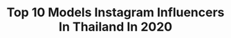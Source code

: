 ---
title: Top 10 Models Instagram Influencers In Thailand In 2020
description: >-
  Find top models Instagram influencers in Thailand in 2020. Most popular hashtags: # #vedicastrologer #throwback #farmmilk.
platform: Instagram
profiles:
  - username: "hivaghalaie"
    fullname: >-
      ⭐PATRICIA[هــــی وا]⭐
    location: "Thailand"
    followers: 25140
    engagement: 308
    commentsToLikes: 0.124727
    id: ck602dyieh7he0i14o1019i75
    verified: false
    hashtags: "#rosephotoart"
  - username: "ms.curvylicious"
    fullname: >-
      | SWATI SRIVASTAVA |
    location: "Thailand"
    followers: 41421
    engagement: 146
    commentsToLikes: 0.075634
    id: ck0w051umcey00i19r2e8t873
    verified: false
    hashtags: "#throwback, #spiritualhealer, #acting, #corona"
  - username: "yukidollgal"
    fullname: >-
      Yuki Doll
    location: "Thailand"
    followers: 145964
    engagement: 323
    commentsToLikes: 0.019243
    id: ckap86i10n1hb0i7800gapqov
    verified: false
    hashtags: "#cosplaygirl"
  - username: "tanyong_awygirls"
    fullname: >-
      tanyong awygirls
    location: "Thailand"
    followers: 5829
    engagement: 1826
    commentsToLikes: 0.007046
    id: ckaov634i37sc0i785nhz8ypq
    verified: false
    hashtags: "#missingbeaches, #patreonexclusive, #icecreamcrave, #bestfriendchallenge"
  - username: "jab_panitan"
    fullname: >-
      จ๊าบ' วอชั่นแมน
    location: "Thailand"
    followers: 129985
    engagement: 614
    commentsToLikes: 0.011078
    id: ck6ttgrecaj060j71z1dxppf8
    verified: false
    hashtags: ""
  - username: "tee_vtp"
    fullname: >-
      Teezab
    location: "Thailand"
    followers: 24519
    engagement: 1142
    commentsToLikes: 0.004383
    id: ck6tud2lpfn540j714jppxcf4
    verified: false
    hashtags: ""
  - username: "bigprcs"
    fullname: >-
      Prachaya Surakitpiboon
    location: "Thailand"
    followers: 3407
    engagement: 2195
    commentsToLikes: 0.046012
    id: ckap2ck51y9ov0i78nzu0z2c4
    verified: false
    hashtags: "#bkkdw2020, #greyhoundcastingss20"
  - username: "bigbeerpoll"
    fullname: >-
      Bigbeerpoll
    location: "Thailand"
    followers: 78295
    engagement: 399
    commentsToLikes: 0.013765
    id: ckapcifea3xrq0i787bkx2l8r
    verified: false
    hashtags: "#underarmour"
  - username: "payprim"
    fullname: >-
      
    location: "Thailand"
    followers: 28442
    engagement: 612
    commentsToLikes: 0.011511
    id: ckapc12nt220z0i781rxtjffy
    verified: false
    hashtags: ""
  - username: "lothar_mar"
    fullname: >-
      Lothar (โลธาร์)
    location: "Thailand"
    followers: 11715
    engagement: 609
    commentsToLikes: 0.035793
    id: ckap94e3fr3qb0i7817hzm2xy
    verified: false
    hashtags: "#uareceovery, #theonlywayisthrough, #underarmourth"
---